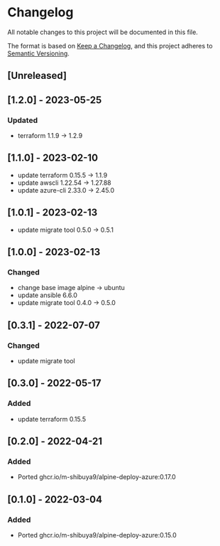 # Changelog

All notable changes to this project will be documented in this file.

The format is based on [Keep a Changelog](https://keepachangelog.com/en/1.0.0/),
and this project adheres to [Semantic Versioning](https://semver.org/spec/v2.0.0.html).

## [Unreleased]
## [1.2.0] - 2023-05-25

### Updated
- terraform 1.1.9 -> 1.2.9

## [1.1.0] - 2023-02-10
- update terraform 0.15.5 -> 1.1.9
- update awscli 1.22.54 -> 1.27.88
- update azure-cli 2.33.0 -> 2.45.0

## [1.0.1] - 2023-02-13
- update migrate tool 0.5.0 -> 0.5.1

## [1.0.0] - 2023-02-13

### Changed
- change base image alpine -> ubuntu 
- update ansible 6.6.0
- update migrate tool 0.4.0 -> 0.5.0

## [0.3.1] - 2022-07-07

### Changed

- update migrate tool

## [0.3.0] - 2022-05-17

### Added

- update terraform 0.15.5

## [0.2.0] - 2022-04-21

### Added

- Ported ghcr.io/m-shibuya9/alpine-deploy-azure:0.17.0

## [0.1.0] - 2022-03-04

### Added

- Ported ghcr.io/m-shibuya9/alpine-deploy-azure:0.15.0
